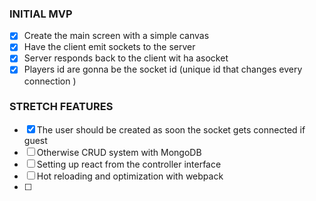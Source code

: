 ### INITIAL MVP

- [x] Create the main screen with a simple canvas
- [x] Have the client emit sockets to the server
- [x] Server responds back to the client wit ha asocket 
- [x] Players id are gonna be the socket id (unique id that changes every connection )

### STRETCH FEATURES
- [x] The user should be created as soon the socket gets connected if guest
- [ ] Otherwise CRUD system with MongoDB
- [ ] Setting up react from the controller interface 
- [ ] Hot reloading and optimization with webpack
- [ ] 


